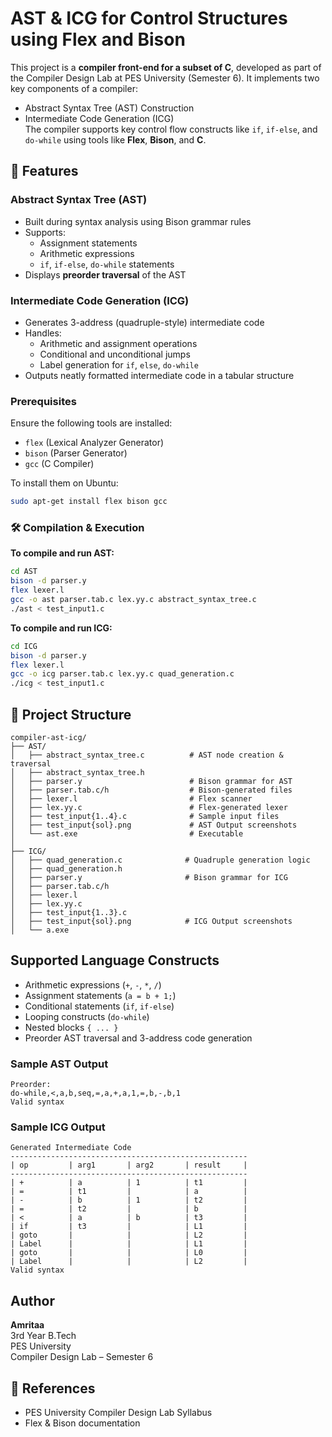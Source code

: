 # AST & ICG for Control Structures using Flex and Bison

This project is a **compiler front-end for a subset of C**, developed as part of the Compiler Design Lab at PES University (Semester 6). It implements two key components of a compiler:
- Abstract Syntax Tree (AST) Construction  
- Intermediate Code Generation (ICG)  
The compiler supports key control flow constructs like `if`, `if-else`, and `do-while` using tools like **Flex**, **Bison**, and **C**.

## 📌 Features

### Abstract Syntax Tree (AST)
- Built during syntax analysis using Bison grammar rules
- Supports:
  - Assignment statements
  - Arithmetic expressions
  - `if`, `if-else`, `do-while` statements
- Displays **preorder traversal** of the AST

### Intermediate Code Generation (ICG)
- Generates 3-address (quadruple-style) intermediate code
- Handles:
  - Arithmetic and assignment operations
  - Conditional and unconditional jumps
  - Label generation for `if`, `else`, `do-while`
- Outputs neatly formatted intermediate code in a tabular structure

### Prerequisites
Ensure the following tools are installed:
- `flex` (Lexical Analyzer Generator)
- `bison` (Parser Generator)
- `gcc` (C Compiler)

To install them on Ubuntu:

```sh
sudo apt-get install flex bison gcc
```

### 🛠️ Compilation & Execution

**To compile and run AST:**

```sh
cd AST
bison -d parser.y
flex lexer.l
gcc -o ast parser.tab.c lex.yy.c abstract_syntax_tree.c
./ast < test_input1.c
```

**To compile and run ICG:**

```sh
cd ICG
bison -d parser.y
flex lexer.l
gcc -o icg parser.tab.c lex.yy.c quad_generation.c
./icg < test_input1.c
```

## 📂 Project Structure

```
compiler-ast-icg/
├── AST/
│   ├── abstract_syntax_tree.c          # AST node creation & traversal
│   ├── abstract_syntax_tree.h
│   ├── parser.y                        # Bison grammar for AST
│   ├── parser.tab.c/h                  # Bison-generated files
│   ├── lexer.l                         # Flex scanner
│   ├── lex.yy.c                        # Flex-generated lexer
│   ├── test_input{1..4}.c              # Sample input files
│   ├── test_input{sol}.png             # AST Output screenshots
│   └── ast.exe                         # Executable
│
├── ICG/
│   ├── quad_generation.c              # Quadruple generation logic
│   ├── quad_generation.h
│   ├── parser.y                       # Bison grammar for ICG
│   ├── parser.tab.c/h
│   ├── lexer.l
│   ├── lex.yy.c
│   ├── test_input{1..3}.c
│   ├── test_input{sol}.png            # ICG Output screenshots
│   └── a.exe
```

## Supported Language Constructs

- Arithmetic expressions (`+`, `-`, `*`, `/`)
- Assignment statements (`a = b + 1;`)
- Conditional statements (`if`, `if-else`)
- Looping constructs (`do-while`)
- Nested blocks `{ ... }`
- Preorder AST traversal and 3-address code generation

### Sample AST Output

```
Preorder:
do-while,<,a,b,seq,=,a,+,a,1,=,b,-,b,1
Valid syntax
```

### Sample ICG Output

```
Generated Intermediate Code
-----------------------------------------------------
| op         | arg1       | arg2       | result     |
-----------------------------------------------------
| +          | a          | 1          | t1         |
| =          | t1         |            | a          |
| -          | b          | 1          | t2         |
| =          | t2         |            | b          |
| <          | a          | b          | t3         |
| if         | t3         |            | L1         |
| goto       |            |            | L2         |
| Label      |            |            | L1         |
| goto       |            |            | L0         |
| Label      |            |            | L2         |
Valid syntax
```

## Author

**Amritaa**  
3rd Year B.Tech  
PES University  
Compiler Design Lab – Semester 6

## 📜 References

- PES University Compiler Design Lab Syllabus  
- Flex & Bison documentation
